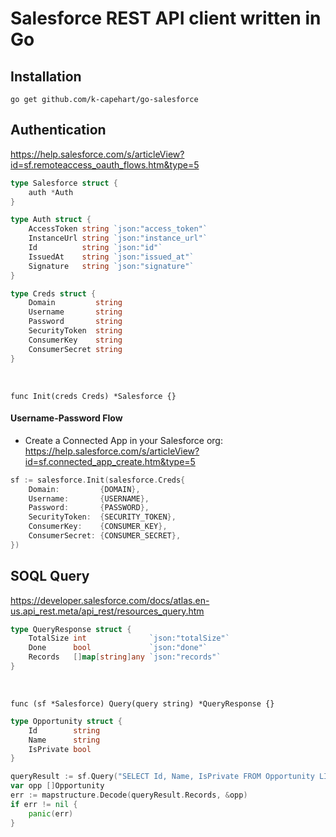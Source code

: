 # Salesforce REST API client written in Go

## Installation
```
go get github.com/k-capehart/go-salesforce
```

## Authentication

https://help.salesforce.com/s/articleView?id=sf.remoteaccess_oauth_flows.htm&type=5

```go
type Salesforce struct {
    auth *Auth
}

type Auth struct {
    AccessToken string `json:"access_token"`
    InstanceUrl string `json:"instance_url"`
    Id          string `json:"id"`
    IssuedAt    string `json:"issued_at"`
    Signature   string `json:"signature"`
}

type Creds struct {
    Domain         string
    Username       string
    Password       string
    SecurityToken  string
    ConsumerKey    string
    ConsumerSecret string
}
```

<br>

`func Init(creds Creds) *Salesforce {}`

#### Username-Password Flow
- Create a Connected App in your Salesforce org: https://help.salesforce.com/s/articleView?id=sf.connected_app_create.htm&type=5

```go
sf := salesforce.Init(salesforce.Creds{
    Domain:         {DOMAIN},
    Username:       {USERNAME},
    Password:       {PASSWORD},
    SecurityToken:  {SECURITY_TOKEN},
    ConsumerKey:    {CONSUMER_KEY},
    ConsumerSecret: {CONSUMER_SECRET},
})
```

## SOQL Query

https://developer.salesforce.com/docs/atlas.en-us.api_rest.meta/api_rest/resources_query.htm

```go
type QueryResponse struct {
	TotalSize int              `json:"totalSize"`
	Done      bool             `json:"done"`
	Records   []map[string]any `json:"records"`
}
```

<br>

`func (sf *Salesforce) Query(query string) *QueryResponse {}`

```go
type Opportunity struct {
	Id        string
	Name      string
	IsPrivate bool
}
```

```go
queryResult := sf.Query("SELECT Id, Name, IsPrivate FROM Opportunity LIMIT 1")
var opp []Opportunity
err := mapstructure.Decode(queryResult.Records, &opp)
if err != nil {
    panic(err)
}
```